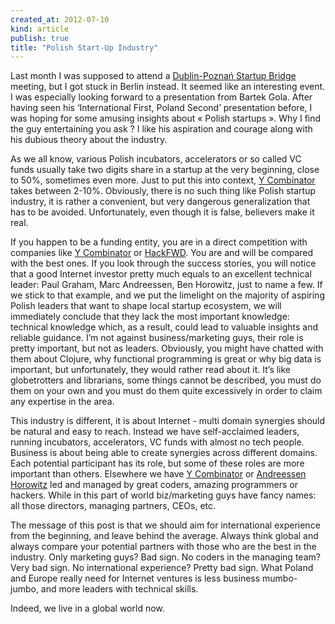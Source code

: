 ```yaml
---
created_at: 2012-07-10
kind: article
publish: true
title: "Polish Start-Up Industry"
---
```


Last month I was supposed to attend a [Dublin-Poznań Startup
Bridge](http://bestconnected.enterprise-ireland.com/dublin-poznan-startup-bridge/) 
meeting, but
I got stuck in Berlin instead. It seemed like an interesting event. I was
especially looking forward to a presentation from Bartek Gola. After having seen
his ‘International First, Poland Second’ presentation before, I was hoping for
some amusing insights about « Polish startups ».  Why I find the guy
entertaining you ask ? I like his aspiration and courage along with his dubious
theory about the industry. 

As we all know, various Polish incubators, accelerators or so called VC funds
usually take two digits share in a startup at the very beginning, close to 50%,
sometimes even more. Just to put this into context, [Y
Combinator](http://ycombinator.com) takes between
2-10%.  Obviously, there is no such thing like Polish startup industry, it is
rather a convenient, but very dangerous generalization that has to be avoided.
Unfortunately, even though it is false, believers make it real.

If you happen to be a funding entity, you are in a direct competition with companies
like [Y Combinator](http://ycombinator.com/) or [HackFWD](http://hackfwd.com/). 
You are and will be compared with the best ones.
If you look through the success stories, you will notice that a good Internet
investor pretty much equals to an excellent technical leader: Paul Graham, Marc
Andreessen, Ben Horowitz, just to name a few. If we stick to that example, and
we put the limelight on the majority of aspiring Polish leaders that want to shape
local startup ecosystem, we will immediately conclude that they lack the most
important knowledge: technical knowledge which, as a result, could lead to
valuable insights and reliable guidance. I’m not against business/marketing
guys, their role is pretty important, but not as leaders. Obviously, you might
have chatted with them about Clojure, why functional programming is great or why
big data is important, but unfortunately, they would rather read about it. It’s like
globetrotters and librarians, some things cannot be described, you must do them
on your own and you must do them quite excessively in order to claim any
expertise in the area.

This industry is different, it is about Internet - multi domain synergies should
be natural and easy to reach. Instead we have self-acclaimed leaders, running
incubators, accelerators, VC funds with almost no tech people. Business is about
being able to create synergies across different domains. Each potential
participant has its role, but some of these roles are more important than
others. Elsewhere we have [Y Combinator](http://ycombinator.com/) or 
[Andreessen Horowitz](http://a16z.com/) led and managed by
great coders, amazing programmers or hackers. While in this part of world
biz/marketing guys have fancy names: all those directors, managing partners,
CEOs, etc.

The message of this post is that we should aim for international experience from
the beginning, and leave behind the average. Always think global and always
compare your potential partners with those who are the best in the industry.
Only marketing guys? Bad sign. No coders in the managing team? Very bad sign. No
international experience? Pretty bad sign. What Poland and Europe really need
for Internet ventures is less business mumbo-jumbo, and more leaders with
technical skills.

Indeed, we live in a global world now. 

